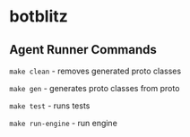 # botblitz

## Agent Runner Commands

`make clean` - removes generated proto classes

`make gen` - generates proto classes from proto

`make test` - runs tests

`make run-engine` - run engine
